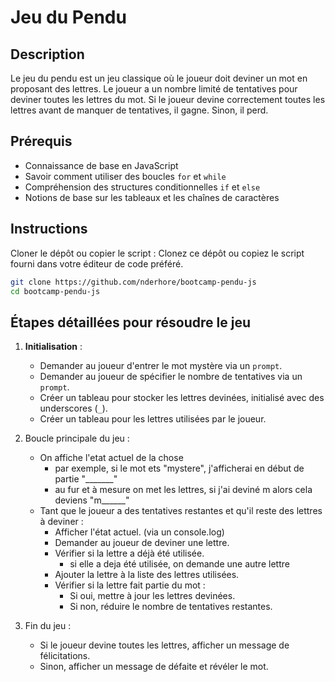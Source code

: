 # Jeu du Pendu

## Description

Le jeu du pendu est un jeu classique où le joueur doit deviner un mot en proposant des lettres. 
Le joueur a un nombre limité de tentatives pour deviner toutes les lettres du mot. 
Si le joueur devine correctement toutes les lettres avant de manquer de tentatives, il gagne. Sinon, il perd.

## Prérequis

- Connaissance de base en JavaScript
- Savoir comment utiliser des boucles `for` et `while`
- Compréhension des structures conditionnelles `if` et `else`
- Notions de base sur les tableaux et les chaînes de caractères

## Instructions

Cloner le dépôt ou copier le script :
   Clonez ce dépôt ou copiez le script fourni dans votre éditeur de code préféré.
```bash
git clone https://github.com/nderhore/bootcamp-pendu-js
cd bootcamp-pendu-js
```


## Étapes détaillées pour résoudre le jeu

1. **Initialisation** :
   - Demander au joueur d'entrer le mot mystère via un `prompt`.
   - Demander au joueur de spécifier le nombre de tentatives via un `prompt`.
   - Créer un tableau pour stocker les lettres devinées, initialisé avec des underscores (`_`).
   - Créer un tableau pour les lettres utilisées par le joueur.

2. Boucle principale du jeu :
   - On affiche l'etat actuel de la chose
        - par exemple, si le mot ets "mystere", j'afficherai en début de partie "_______"
        - au fur et à mesure on met les lettres, si j'ai deviné m alors cela deviens "m______"
   - Tant que le joueur a des tentatives restantes et qu'il reste des lettres à deviner :
     - Afficher l'état actuel. (via un console.log)
     - Demander au joueur de deviner une lettre.
     - Vérifier si la lettre a déjà été utilisée.
        - si elle a deja été utilisée, on demande une autre lettre
     - Ajouter la lettre à la liste des lettres utilisées.
     - Vérifier si la lettre fait partie du mot :
       - Si oui, mettre à jour les lettres devinées.
       - Si non, réduire le nombre de tentatives restantes.

4. Fin du jeu :
   - Si le joueur devine toutes les lettres, afficher un message de félicitations.
   - Sinon, afficher un message de défaite et révéler le mot.
